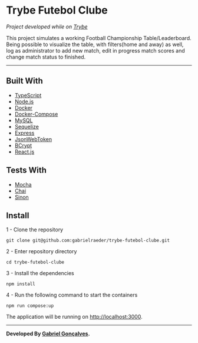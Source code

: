 # Trybe Futebol Clube

_Project developed while on [Trybe](https://www.betrybe.com/)_

This project simulates a working Football Championship Table/Leaderboard. Being possible to visualize the table, with filters(home and away) as well, log as administrator to add new match, edit in progress match scores and change match status to finished.

<hr/>

## Built With

- [TypeScript](https://www.typescriptlang.org/)
- [Node.js](https://nodejs.org/en/)
- [Docker](https://www.docker.com/)
- [Docker-Compose](https://docs.docker.com/compose/)
- [MySQL](https://www.mysql.com/)
- [Sequelize](https://sequelize.org/)
- [Express](https://expressjs.com/)
- [JsonWebToken](https://jwt.io/)
- [BCrypt](https://www.npmjs.com/package/bcrypt)
- [React.js](https://pt-br.reactjs.org/)

## Tests With

- [Mocha](https://mochajs.org/)
- [Chai](https://www.chaijs.com/)
- [Sinon](https://sinonjs.org/)

## Install

1 - Clone the repository
```
git clone git@github.com:gabrielraeder/trybe-futebol-clube.git
```

2 - Enter repository directory
```
cd trybe-futebol-clube
```

3 - Install the dependencies
```
npm install
```

4 - Run the following command to start the containers
```
npm run compose:up
```

The application will be running on [http://localhost:3000](http://localhost:3000).

<hr/>

**Developed By [Gabriel Gonçalves](https://www.linkedin.com/in/gabrielraedergoncalves/).**

